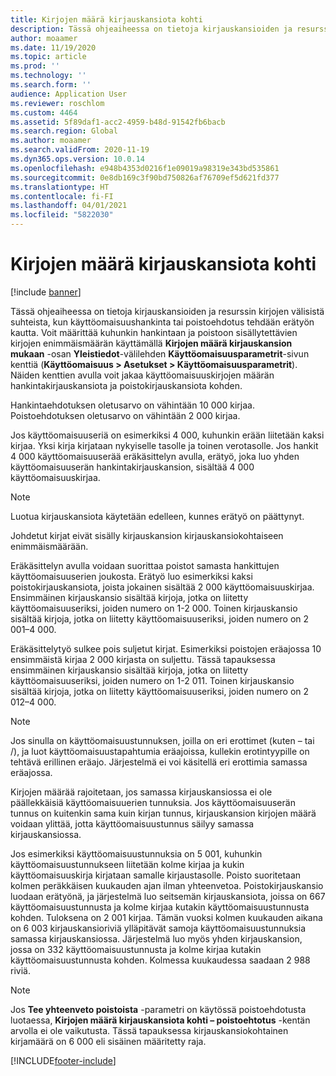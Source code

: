 ```yaml
---
title: Kirjojen määrä kirjauskansiota kohti
description: Tässä ohjeaiheessa on tietoja kirjauskansioiden ja resurssin kirjojen välisistä suhteista, kun käyttöomaisuushankinta tai poistoehdotus tehdään erätyön kautta. Voit määrittää kuhunkin hankintaan ja poistoon sisällytettävien kirjojen enimmäismäärän.
author: moaamer
ms.date: 11/19/2020
ms.topic: article
ms.prod: ''
ms.technology: ''
ms.search.form: ''
audience: Application User
ms.reviewer: roschlom
ms.custom: 4464
ms.assetid: 5f89daf1-acc2-4959-b48d-91542fb6bacb
ms.search.region: Global
ms.author: moaamer
ms.search.validFrom: 2020-11-19
ms.dyn365.ops.version: 10.0.14
ms.openlocfilehash: e948b4353d0216f1e09019a98319e343bd535861
ms.sourcegitcommit: 0e8db169c3f90bd750826af76709ef5d621fd377
ms.translationtype: HT
ms.contentlocale: fi-FI
ms.lasthandoff: 04/01/2021
ms.locfileid: "5822030"
---
```

# <a name="number-of-books-per-journal"></a>Kirjojen määrä kirjauskansiota kohti

[!include [banner](../includes/banner.md)]

Tässä ohjeaiheessa on tietoja kirjauskansioiden ja resurssin kirjojen välisistä suhteista, kun käyttöomaisuushankinta tai poistoehdotus tehdään erätyön kautta. Voit määrittää kuhunkin hankintaan ja poistoon sisällytettävien kirjojen enimmäismäärän käyttämällä **Kirjojen määrä kirjauskansion mukaan** -osan **Yleistiedot**-välilehden **Käyttöomaisuusparametrit**-sivun kenttiä (**Käyttöomaisuus \> Asetukset \> Käyttöomaisuusparametrit**). Näiden kenttien avulla voit jakaa käyttöomaisuuskirjojen määrän hankintakirjauskansiota ja poistokirjauskansiota kohden.

Hankintaehdotuksen oletusarvo on vähintään 10 000 kirjaa. Poistoehdotuksen oletusarvo on vähintään 2 000 kirjaa.

Jos käyttöomaisuuseriä on esimerkiksi 4 000, kuhunkin erään liitetään kaksi kirjaa. Yksi kirja kirjataan nykyiselle tasolle ja toinen verotasolle. Jos hankit 4 000 käyttöomaisuuserää eräkäsittelyn avulla, erätyö, joka luo yhden käyttöomaisuuserän hankintakirjauskansion, sisältää 4 000 käyttöomaisuuskirjaa.

> [!NOTE]
> Luotua kirjauskansiota käytetään edelleen, kunnes erätyö on päättynyt.
>
> Johdetut kirjat eivät sisälly kirjauskansion kirjauskansiokohtaiseen enimmäismäärään.

Eräkäsittelyn avulla voidaan suorittaa poistot samasta hankittujen käyttöomaisuuserien joukosta. Erätyö luo esimerkiksi kaksi poistokirjauskansiota, joista jokainen sisältää 2 000 käyttöomaisuuskirjaa. Ensimmäinen kirjauskansio sisältää kirjoja, jotka on liitetty käyttöomaisuuseriksi, joiden numero on 1-2 000. Toinen kirjauskansio sisältää kirjoja, jotka on liitetty käyttöomaisuuseriksi, joiden numero on 2 001–4 000.

Eräkäsittelytyö sulkee pois suljetut kirjat. Esimerkiksi poistojen eräajossa 10 ensimmäistä kirjaa 2 000 kirjasta on suljettu. Tässä tapauksessa ensimmäinen kirjauskansio sisältää kirjoja, jotka on liitetty käyttöomaisuuseriksi, joiden numero on 1-2 011. Toinen kirjauskansio sisältää kirjoja, jotka on liitetty käyttöomaisuuseriksi, joiden numero on 2 012–4 000.

> [!NOTE]
> Jos sinulla on käyttöomaisuustunnuksen, joilla on eri erottimet (kuten – tai /), ja luot käyttöomaisuustapahtumia eräajoissa, kullekin erotintyypille on tehtävä erillinen eräajo. Järjestelmä ei voi käsitellä eri erottimia samassa eräajossa.

Kirjojen määrää rajoitetaan, jos samassa kirjauskansiossa ei ole päällekkäisiä käyttöomaisuuerien tunnuksia. Jos käyttöomaisuuserän tunnus on kuitenkin sama kuin kirjan tunnus, kirjauskansion kirjojen määrä voidaan ylittää, jotta käyttöomaisuustunnus säilyy samassa kirjauskansiossa.

Jos esimerkiksi käyttöomaisuustunnuksia on 5 001, kuhunkin käyttöomaisuustunnukseen liitetään kolme kirjaa ja kukin käyttöomaisuuskirja kirjataan samalle kirjaustasolle. Poisto suoritetaan kolmen peräkkäisen kuukauden ajan ilman yhteenvetoa.  Poistokirjauskansio luodaan erätyönä, ja järjestelmä luo seitsemän kirjauskansiota, joissa on 667 käyttöomaisuustunnusta ja kolme kirjaa kutakin käyttöomaisuustunnusta kohden. Tuloksena on 2 001 kirjaa. Tämän vuoksi kolmen kuukauden aikana on 6 003 kirjauskansioriviä ylläpitävät samoja käyttöomaisuustunnuksia samassa kirjauskansiossa. Järjestelmä luo myös yhden kirjauskansion, jossa on 332 käyttöomaisuustunnusta ja kolme kirjaa kutakin käyttöomaisuustunnusta kohden. Kolmessa kuukaudessa saadaan 2 988 riviä.

> [!NOTE] 
> Jos **Tee yhteenveto poistoista** -parametri on käytössä poistoehdotusta luotaessa, **Kirjojen määrä kirjauskansiota kohti – poistoehtotus** -kentän arvolla ei ole vaikutusta. Tässä tapauksessa kirjauskansiokohtainen kirjamäärä on 6 000 eli sisäinen määritetty raja.


[!INCLUDE[footer-include](../../includes/footer-banner.md)]
